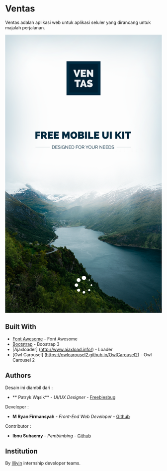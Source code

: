# Ventas

Ventas adalah aplikasi web untuk aplikasi seluler yang dirancang untuk majalah perjalanan.

![alt text](https://github.com/ryansyah19/appd/blob/master/start.png)

## Built With

* [Font Awesome](https://fontawesome.com/) - Font Awesome
* [Bootstrap](https://getbootstrap.com/docs/3.3/) - Boostrap 3
* [Ajaxloader] (http://www.ajaxload.info/) - Loader
* [Owl Carousel] (https://owlcarousel2.github.io/OwlCarousel2) - Owl Carousel 2

## Authors

Desain ini diambil dari :
* ** Patryk Wąsik** - *UI/UX Designer* - [Freebiesbug](https://freebiesbug.com/psd-freebies/ventas-mobile-ui-kit-for-travel-magazines/)

Developer :
* **M Ryan Firmansyah** - *Front-End Web Developer* - [Github](https://github.com/ryansyah19)

Contributor :
* **Ibnu Suhaemy** - *Pembimbing* - [Github](https://github.com/Ibnusuhaemy/)

## Institution
By [Illiyin](https://github.com/illiyin) internship developer teams.

